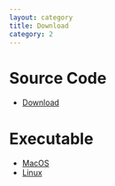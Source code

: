 ```yaml
---
layout: category
title: Download
category: 2
---
```


# Source Code
* [Download](https://github.com/ChanatipSaetia/ESL-NN)

# Executable
* [MacOS](https://drive.google.com/open?id=18-jtDrAZdjIevH7MBvRIO-i4Cd409zGO)
* [Linux](https://drive.google.com/open?id=1NNNmwNkStaUbv71l2S1dYkyNB_mqLnxu)